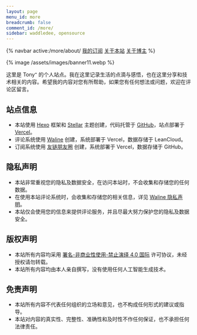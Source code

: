 ```yaml
---
layout: page
menu_id: more
breadcrumb: false
comment_id: /more/
sidebar: waddledee, opensource
---
```


{% navbar active:/more/about/ [我的订阅](/more/) [关于本站](/more/about/) [关于博主](/more/me/) %}

{% image /assets/images/banner11.webp %}

这里是 Tony⁺ 的个人站点。我在这里记录生活的点滴与感悟，也在这里分享和技术相关的内容。希望我的内容对您有所帮助，如果您有任何想法或问题，欢迎在评论区留言。

## 站点信息

- 本站使用 [Hexo](https://github.com/hexojs/hexo) 框架和 [Stellar](https://github.com/xaoxuu/hexo-theme-stellar) 主题创建，代码托管于 [GitHub](https://github.com/parasolwaddledee/blog)，站点部署于 [Vercel](https://blog-parasolwaddledee.vercel.app/)。
- 评论系统使用 [Waline](https://github.com/walinejs/waline) 创建，系统部署于 Vercel，数据存储于 LeanCloud。
- 订阅系统使用 [友链朋友圈](https://github.com/Rock-Candy-Tea/hexo-circle-of-friends) 创建，系统部署于 Vercel，数据存储于 GitHub。

## 隐私声明

- 本站非常重视您的隐私及数据安全，在访问本站时，不会收集和存储您的任何数据。
- 在使用本站评论系统时，会收集和存储您的相关信息，详见 [Waline 隐私声明](https://waline.js.org/advanced/privacy.html)。
- 本站仅会使用您的信息来提供评论服务，并且尽最大努力保护您的隐私及数据安全。

## 版权声明

- 本站所有内容均采用 [署名-非商业性使用-禁止演绎 4.0 国际](https://creativecommons.org/licenses/by-nc-nd/4.0/deed.zh) 许可协议，未经授权请勿转载。
- 本站所有内容均由本人亲自撰写，没有使用任何人工智能生成技术。

## 免责声明

- 本站所有内容不代表任何组织的立场和意见，也不构成任何形式的建议或指导。
- 本站对内容的真实性、完整性、准确性和及时性不作任何保证，也不承担任何法律责任。